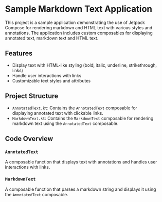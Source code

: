 # Sample Markdown Text Application

This project is a sample application demonstrating the use of Jetpack Compose for rendering markdown and HTML text with various styles and annotations.
The application includes custom composables for displaying annotated text, markdown text and HTML text.

## Features

- Display text with HTML-like styling (bold, italic, underline, strikethrough, links)
- Handle user interactions with links
- Customizable text styles and attributes

## Project Structure

- `AnnotatedText.kt`: Contains the `AnnotatedText` composable for displaying annotated text with clickable links.
- `MarkdownText.kt`: Contains the `MarkdownText` composable for rendering markdown text using the `AnnotatedText` composable.

## Code Overview

### `AnnotatedText`

A composable function that displays text with annotations and handles user interactions with links.

### `MarkdownText`

A composable function that parses a markdown string and displays it using the `AnnotatedText` composable.
